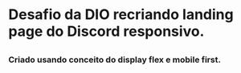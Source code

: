 # Desafio da DIO recriando landing page do Discord responsivo.
## 
### Criado usando conceito do display flex e mobile first.

